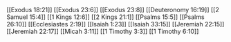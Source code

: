 [[Exodus 18:21]]
[[Exodus 23:6]]
[[Exodus 23:8]]
[[Deuteronomy 16:19]]
[[2 Samuel 15:4]]
[[1 Kings 12:6]]
[[2 Kings 21:1]]
[[Psalms 15:5]]
[[Psalms 26:10]]
[[Ecclesiastes 2:19]]
[[Isaiah 1:23]]
[[Isaiah 33:15]]
[[Jeremiah 22:15]]
[[Jeremiah 22:17]]
[[Micah 3:11]]
[[1 Timothy 3:3]]
[[1 Timothy 6:10]]
